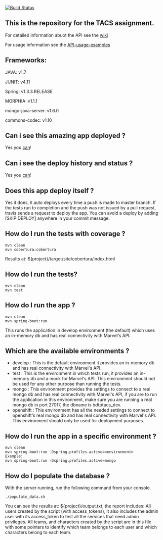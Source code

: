 [![Build Status](https://travis-ci.com/niko118/tp-tacs.svg?token=yWHUWReDvcqkbLeRzp1p&branch=master)](https://magnum.travis-ci.com/niko118/tp-tacs)

## This is the repository for the TACS assignment.

For detailed information abuot the API see the [wiki](https://github.com/niko118/tp-tacs/wiki)

For usage information see the [API-usage-examples](https://github.com/niko118/tp-tacs/wiki/API-usage-examples)

## Frameworks:

JAVA: v1.7

JUNIT: v4.11

Spring: v1.3.3.RELEASE

MORPHIA: v1.1.1

mongo-java-server: v1.6.0

commons-codec: v1.10

## Can i see this amazing app deployed ?

Yes you [can](https://tptacsutnfrba-pablogallazzi.rhcloud.com/)!

## Can i see the deploy history and status ?

Yes you [can](http://190.192.142.145/deploy/5737931a7628e17321000043)!

## Does this app deploy itself ?

Yes it does, it auto deploys every time a push is made to master branch.
If the tests run to completion and the push was not issued by a pull request, travis sends a request to deploy the app.
You can avoid a deploy by adding [SKIP DEPLOY] anywhere in your commit message.

## How do I run the tests with coverage ?

```
mvn clean
mvn cobertura:cobertura
```

Results at: ${project}/target/site/cobertura/index.html

## How do I run the tests?

```
mvn clean
mvn test
```

## How do I run the app ?

```
mvn clean
mvn spring-boot:run
```

This runs the application in develop environment (the default) which uses an in-memory db and has real connectivity with Marvel's API.

## Which are the available environments ?

* develop : This is the default environment it provides an in-memory db and has real connectivity with Marvel's API.
* test : This is the environment in which tests run, it provides an in-memory db and a mock for Marvel's API. This environment should not be used for any other purpose than running the tests.
* mongo : This environment provides the settings to connect to a real mongo db and has real connectivity with Marvel's API, if you are to run the application in this environment, make sure you are running a real mongo db in port 27017, the dbname is bdtptacs_dev.
* openshift : This environment has all the needed settings to connect to openshift's real mongo db and has real connectivity with Marvel's API. This environment should only be used for deployment purposes.

## How do I run the app in a specific environment ?

```
mvn clean
mvn spring-boot:run -Dspring.profiles.active=<environment>
Example:
mvn spring-boot:run -Dspring.profiles.active=mongo
```

## How do I populate the database ?

With the server running, run the following command from your console.

```
./populate_data.sh
```

You can see the results at: ${project}/output.txt, the report includes:
All users created by the script (with access_tokens), it also includes the admin user with its 
access_token to test all the services that need admin privileges.
All teams, and characters created by the script are in this file with some pointers to
identify which team belongs to each user and which characters belong to each team.